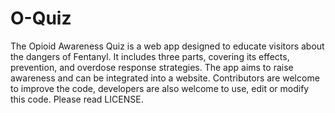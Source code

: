 # O-Quiz
The Opioid Awareness Quiz is a web app designed to educate visitors about the dangers of Fentanyl. It includes three parts, covering its effects, prevention, and overdose response strategies. The app aims to raise awareness and can be integrated into a website. Contributors are welcome to improve the code, developers are also welcome to use, edit or modify this code. Please read LICENSE.
